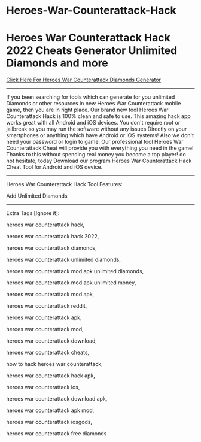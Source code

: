 # Heroes-War-Counterattack-Hack

# Heroes War Counterattack Hack 2022 Cheats Generator Unlimited Diamonds and more

[Click Here For Heroes War Counterattack Diamonds Generator](https://gamergeek.xyz/hwcfb/)

----

If you been searching for tools which can generate for you unlimited Diamonds or other resources in new Heroes War Counterattack mobile game, then you are in right place. Our brand new tool Heroes War Counterattack Hack is 100% clean and safe to use. This amazing hack app works great with all Android and iOS devices. You don't require root or jailbreak so you may run the software without any issues Directly on your smartphones or anything which have Android or iOS systems! Also we don't need your password or login to game. Our professional tool Heroes War Counterattack Cheat will provide you with everything you need in the game! Thanks to this without spending real money you become a top player! do not hesitate, today Download our program Heroes War Counterattack Hack Cheat Tool for Android and iOS device.

----

Heroes War Counterattack Hack Tool Features:

Add Unlimited Diamonds

---

Extra Tags [Ignore it]:

heroes war counterattack hack,

heroes war counterattack hack 2022,

heroes war counterattack diamonds,

heroes war counterattack unlimited diamonds,

heroes war counterattack mod apk unlimited diamonds,

heroes war counterattack mod apk unlimited money,

heroes war counterattack mod apk,

heroes war counterattack reddit,

heroes war counterattack apk,

heroes war counterattack mod,

heroes war counterattack download,

heroes war counterattack cheats,

how to hack heroes war counterattack,

heroes war counterattack hack apk,

heroes war counterattack ios,

heroes war counterattack download apk,

heroes war counterattack apk mod,

heroes war counterattack iosgods,

heroes war counterattack free diamonds
